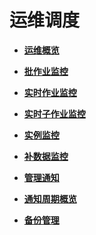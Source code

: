# 运维调度<a name="dayu_01_0505"></a>

-   **[运维概览](运维概览.md)**  

-   **[批作业监控](批作业监控.md)**  

-   **[实时作业监控](实时作业监控.md)**  

-   **[实时子作业监控](实时子作业监控.md)**  

-   **[实例监控](实例监控.md)**  

-   **[补数据监控](补数据监控.md)**  

-   **[管理通知](管理通知.md)**  

-   **[通知周期概览](通知周期概览.md)**  

-   **[备份管理](备份管理.md)**  


